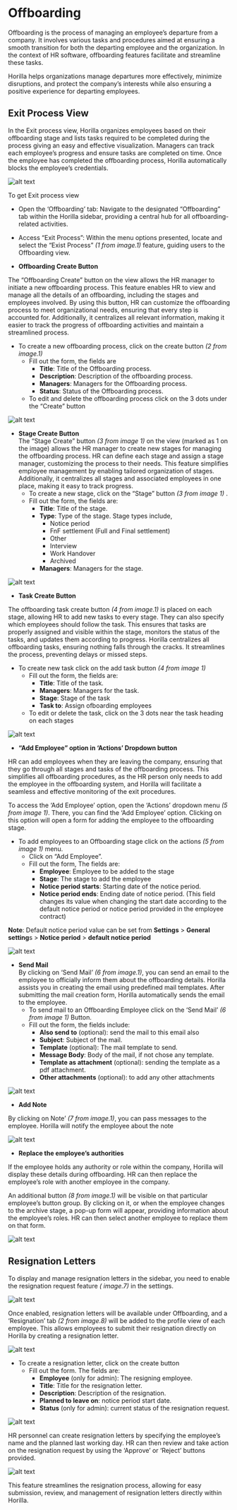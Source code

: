 # **Offboarding**

Offboarding is the process of managing an employee’s departure from a company. It involves various tasks and procedures aimed at ensuring a smooth transition for both the departing employee and the organization. In the context of HR software, offboarding features facilitate and streamline these tasks.

Horilla helps organizations manage departures more effectively, minimize disruptions, and protect the company’s interests while also ensuring a positive experience for departing employees.

## **Exit Process View**

In the Exit process view, Horilla organizes employees based on their offboarding stage and lists tasks required to be completed during the process giving an easy and effective visualization. Managers can track each employee’s progress and ensure tasks are completed on time. Once the employee has completed the offboarding process, Horilla automatically blocks the employee’s credentials.

![alt text](image.png)

To get Exit process view

* Open the ‘Offboarding’ tab: Navigate to the designated “Offboarding” tab within the Horilla sidebar, providing a central hub for all offboarding-related activities.  
* Access “Exit Process”: Within the menu options presented, locate and select the “Exist Process” *(1 from image.1)*  feature, guiding users to the Offboarding view.

 

* **Offboarding Create Button** 

The “Offboarding Create” button on the view allows the HR manager to initiate a new offboarding process. This feature enables HR to view and manage all the details of an offboarding, including the stages and employees involved. By using this button, HR can customize the offboarding process to meet organizational needs, ensuring that every step is accounted for. Additionally, it centralizes all relevant information, making it easier to track the progress of offboarding activities and maintain a streamlined process. 

* To create a new offboarding process, click on the create button  *(2 from image.1)*  
  * Fill out the form, the fields are  
    * **Title**: Title of the Offboarding process.  
    * **Description**: Description of the offboarding process.  
    * **Managers**:  Managers for the Offboarding process.  
    * **Status**: Status of the Offboarding process.  
  * To edit and delete the offboarding process click on the 3 dots under the “Create” button

    

![alt text](image-1.png)

* **Stage Create Button**  
  The “Stage Create” button *(3 from image 1\)* on the view (marked as 1 on the image) allows the HR manager to create new stages for managing the offboarding process. HR can define each stage and assign a stage manager, customizing the process to their needs. This feature simplifies employee management by enabling tailored organization of stages. Additionally, it centralizes all stages and associated employees in one place, making it easy to track progress.  
  * To create a new stage, click on the “Stage” button *(3 from image 1\)* .  
  * Fill out the form, the fields are:  
    * **Title**: Title of the stage.  
    * **Type**: Type of the stage. Stage types include,   
      * Notice period  
      * FnF settlement (Full and Final settlement)  
      * Other  
      * Interview  
      * Work Handover  
      * Archived  
    * **Managers**: Managers for the stage.

    

![alt text](image-2.png)

* **Task Create Button**

The offboarding task create button *(4 from image.1)* is placed on each stage, allowing HR to add new tasks to every stage. They can also specify which employees should follow the task. This ensures that tasks are properly assigned and visible within the stage, monitors the status of the tasks, and updates them according to progress. Horilla centralizes all offboarding tasks, ensuring nothing falls through the cracks. It streamlines the process, preventing delays or missed steps.

* To create new task click on the add task button  *(4 from image 1\)*   
  * Fill out the form, the fields are:  
    * **Title**: Title of the task.  
    * **Managers**: Managers for the task.  
    * **Stage**: Stage of the task  
    * **Task to**: Assign ofboarding employees  
  * To edit or delete the task, click on the 3 dots near the task heading on each stages

![alt text](image-3.png)

* **“Add Employee” option in ‘Actions’ Dropdown button**

HR can add employees when they are leaving the company, ensuring that they go through all stages and tasks of the offboarding process. This simplifies all offboarding procedures, as the HR person only needs to add the employee in the offboarding system, and Horilla will facilitate a seamless and effective monitoring of the exit procedures.

To access the ‘Add Employee’ option, open the ‘Actions’ dropdown menu *(5 from image 1\)*. There, you can find the ‘Add Employee’ option. Clicking on this option will open a form for adding the employee to the offboarding stage.

* To add employees to an Offboarding stage click on the actions *(5 from image 1\)* menu.  
  * Click on “Add Employee”.  
  * Fill out the form, The fields are:  
    * **Employee**: Employee to be added to the stage  
    * **Stage**: The stage to add the employee  
    * **Notice period starts**: Starting date of the notice period.  
    * **Notice period ends**: Ending date of notice period. (This field changes its value when changing the start date according to the default notice period or notice period provided in the employee contract)

**Note**: Default notice period value can be set from **Settings** \> **General setting**s \> **Notice period** \> **default notice period**

 

![alt text](image-4.png)

* **Send Mail**  
  By clicking on ‘Send Mail’ *(6 from image.1)*, you can send an email to the employee to officially inform them about the offboarding details. Horilla assists you in creating the email using predefined mail templates. After submitting the mail creation form, Horilla automatically sends the email to the employee.  
  * To send mail to an Offboarding Employee click on the ‘Send Mail’ *(6 from image 1\)* Button.  
  * Fill out the form, the fields include:  
    * **Also send to** (optional): send the mail to this email also  
    * **Subject**: Subject of the mail.  
    * **Template** (optional): The mail template to send.  
    * **Message Body**:  Body of the mail, if not chose any template.  
    * **Template as attachment** (optional): sending the template as a pdf attachment.  
    * **Other attachments** (optional): to add any other attachments

![alt text](image-5.png)
 

* **Add Note**

By clicking on Note’ *(7 from image.1)*, you can pass messages to the employee. Horilla will notify the employee about the note

 

![alt text](image-6.png)

 

* **Replace the employee’s authorities**

If the employee holds any authority or role within the company, Horilla will display these details during offboarding. HR can then replace the employee’s role with another employee in the company. 

An additional button *(8 from image.1)* will be visible on that particular employee’s button group. By clicking on it, or when the employee changes to the archive stage, a pop-up form will appear, providing information about the employee’s roles. HR can then select another employee to replace them on that form.

![alt text](image-7.png)

## **Resignation Letters**

To display and manage resignation letters in the sidebar, you need to enable the resignation request feature *( image.7)* in the settings. 

![alt text](image-8.png)

Once enabled, resignation letters will be available under Offboarding, and a ‘Resignation’ tab *(2 from image.8)* will be added to the profile view of each employee. This allows employees to submit their resignation directly on Horilla by creating a resignation letter.

 

![alt text](image-9.png)

* To create a resignation letter, click on the create button  
  * Fill out the form. The fields are:  
    * **Employee** (only for admin): The resigning employee.  
    * **Title**: Title for the resignation letter.  
    * **Description**: Description of the resignation.  
    * **Planned to leave on**: notice period start date.  
    * **Status** (only for admin): current status of the resignation request.

 

![alt text](image-10.png)

HR personnel can create resignation letters by specifying the employee’s name and the planned last working day. HR can then review and take action on the resignation request by using the ‘Approve’ or ‘Reject’ buttons provided.

 

![alt text](image-11.png)
 

This feature streamlines the resignation process, allowing for easy submission, review, and management of resignation letters directly within Horilla.

